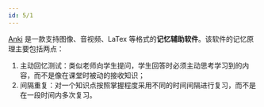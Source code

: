 ```yaml
---
id: 5/1
---
```


[Anki](https://docs.ankiweb.net/intro.html) 是一款支持图像、音视频、LaTex 等格式的**记忆辅助软件**。该软件的记忆原理主要包括两点：
1. 主动回忆测试：类似老师向学生提问，学生回答时必须主动思考学习到的内容，而不是像在课堂时被动的接收知识；
2. 间隔重复：对一个知识点按照掌握程度采用不同的时间间隔进行复习，而不是在一段时间内多次复习。
